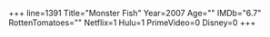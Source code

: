 +++
line=1391
Title="Monster Fish"
Year=2007
Age=""
IMDb="6.7"
RottenTomatoes=""
Netflix=1
Hulu=1
PrimeVideo=0
Disney=0
+++

